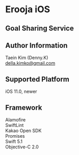 # Erooja iOS
## Goal Sharing Service

## Author Information
Taein Kim (Denny.K)  
della.kimko@gmail.com  
  
## Supported Platform  
iOS 11.0, newer  

## Framework
Alamofire  
SwiftLint  
Kakao Open SDK  
Promises  
Swift 5.1  
Objective-C 2.0  
